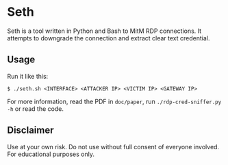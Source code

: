 Seth
====

Seth is a tool written in Python and Bash to MitM RDP connections. It
attempts to downgrade the connection and extract clear text credential.

Usage
-----

Run it like this:

    $ ./seth.sh <INTERFACE> <ATTACKER IP> <VICTIM IP> <GATEWAY IP>

For more information, read the PDF in `doc/paper`, run
`./rdp-cred-sniffer.py -h` or read the code.

Disclaimer
----------

Use at your own risk. Do not use without full consent of everyone involved.
For educational purposes only.
